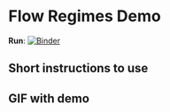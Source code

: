 # Flow Regimes Demo
**Run**:
[![Binder](https://mybinder.org/badge.svg)](https://mybinder.org/v2/gh/charkow/flow_regimes_demo/master/)
## Short instructions to use
## GIF with demo
